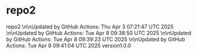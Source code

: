 # repo2
repo2
\n\nUpdated by GitHub Actions: Thu Apr  3 07:21:47 UTC 2025
\n\nUpdated by GitHub Actions: Tue Apr  8 09:38:50 UTC 2025
\n\nUpdated by GitHub Actions: Tue Apr  8 09:39:23 UTC 2025
\n\nUpdated by GitHub Actions: Tue Apr  8 09:41:04 UTC 2025
version1.0.0

